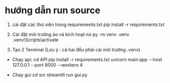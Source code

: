 

# hướng dẫn run source

1. cài đặt các thư viện trong requirements.txt
pip install -r requirements.txt

2. Cài đặt môi trường ảo và kích hoạt nó
py -m venv .venv
.venv\Scripts\activate

3. Tạo 2 Terminal (Lưu ý : cả hai đều phải cài môi trường .venv)
- Chạy api: 
cd API
pip install -r requirements.txt
uvicorn main:app --host 127.0.0.1 --port 8000 --workers 4

- Chạy gui
cd src
streamlit run gui.py

